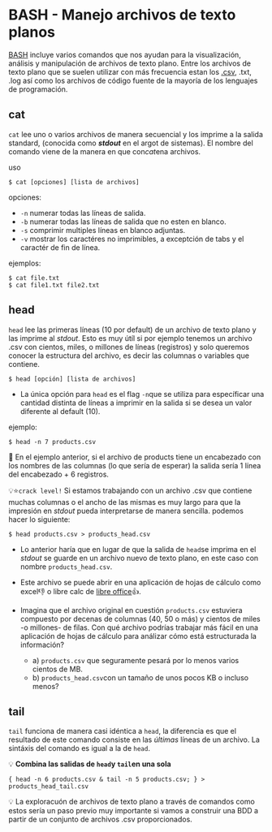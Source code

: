 # BASH - Manejo archivos de texto planos
[BASH](https://github.com/ljperez001/mkiteasy/blob/master/0.1-BASH-Intro.md) incluye varios comandos que nos ayudan para la visualización, análisis y manipulación de archivos de texto plano. Entre los archivos de texto plano que se suelen utilizar con más frecuencia estan los [.csv](https://github.com/ljperez001/mkiteasy/blob/master/1.2-SQL-Data_Import_Export.md#archivos-csv), .txt, .log así como los archivos de código fuente de la mayoría de los lenguajes de programación.

## cat
`cat` lee uno o varios archivos de manera secuencial y los imprime a la salida standard, (conocida como ***stdout*** en el argot de sistemas). El nombre del comando viene de la manera en que con*cat*ena archivos.

 uso
 ```command
 $ cat [opciones] [lista de archivos]
 ```
 opciones:
  - `-n` numerar todas las líneas de salida.
  - `-b` numerar todas las líneas de salida que no esten en blanco.
  - `-s` comprimir multiples líneas en blanco adjuntas.
  - `-v` mostrar los caractéres no imprimibles, a exceptción de tabs y el caractér de fin de línea.
  
ejemplos:
```console
$ cat file.txt
$ cat file1.txt file2.txt
```
 
 ## head
 `head` lee las primeras líneas (10 por default) de un archivo de texto plano y las imprime al *stdout*. Esto es muy útíl si por ejemplo tenemos un archivo .csv con cientos, miles, o millones de líneas (registros) y solo queremos conocer la estructura del archivo, es decir las columnas o variables que contiene.

 ```command
 $ head [opción] [lista de archivos]
 ```
- La única opción para `head` es el flag `-n`que se utiliza para específicar una cantidad distinta de líneas a imprimir en la salida si se desea un valor diferente al default (10). 

ejemplo:
```console
$ head -n 7 products.csv
``` 
:eyes: En el ejemplo anterior, si el archivo de products tiene un encabezado con los nombres de las columnas (lo que sería de esperar) la salida sería 1 línea del encabezado + 6 registros.

 :bulb::star:`crack level!` Si estamos trabajando con un archivo .csv que contiene muchas columnas o el ancho de las mismas es muy largo para que la impresión en *stdout* pueda interpretarse de manera sencilla. podemos hacer lo siguiente:
 
  ```console
 $ head products.csv > products_head.csv
 ```
   - Lo anterior haría que en lugar de que la salida de `head`se imprima en el *stdout* se guarde en un archivo nuevo de texto plano, en este caso con nombre `products_head.csv`. 

   - Este archivo se puede abrir en una aplicación de hojas de cálculo como excel:thumbsdown: o libre calc de [libre office](https://www.libreoffice.org/discover/libreoffice/):thumbsup:.
   
   - Imagina que el archivo original en cuestión `products.csv` estuviera compuesto por decenas de columnas (40, 50 o más) y cientos de miles -o millones- de filas. Con qué archivo podrías trabajar más fácil en una aplicación de hojas de cálculo para análizar cómo está estructurada la información? 
      - a) `products.csv` que seguramente pesará por lo menos varios cientos de MB.
      - b) `products_head.csv`con un tamaño de unos pocos KB o incluso menos?
 
 ## tail
 `tail` funciona de manera casi idéntica a `head`, la diferencia es que el resultado de este comando consiste en las *últimas* líneas de un archivo. La sintáxis del comando es igual a la de `head`.
 
 :bulb: **Combina las salidas de `head`y `tail`en una sola**
 ```console
 { head -n 6 products.csv & tail -n 5 products.csv; } > products_head_tail.csv
 ```
 
:bulb: La exploracuón de archivos de texto plano a través de comandos como estos sería un paso previo muy importante si vamos a construir una BDD a partir de un conjunto de archivos .csv proporcionados. 
